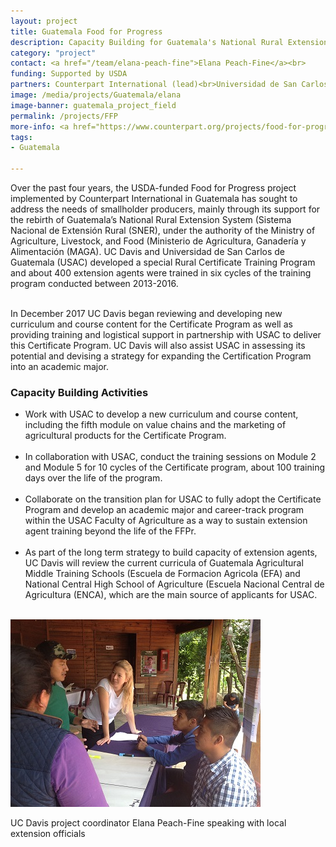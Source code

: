 ```yaml
---
layout: project
title: Guatemala Food for Progress
description: Capacity Building for Guatemala's National Rural Extension System
category: "project"
contact: <a href="/team/elana-peach-fine">Elana Peach-Fine</a><br>
funding: Supported by USDA
partners: Counterpart International (lead)<br>Universidad de San Carlos de Guatemala (USAC)<br>UC Davis<br>
image: /media/projects/Guatemala/elana
image-banner: guatemala_project_field
permalink: /projects/FFP
more-info: <a href="https://www.counterpart.org/projects/food-for-progress/" target="_blank">Counterpart International Food for Progress in Guatemala</a>
tags:
- Guatemala

---
```

<p>Over the past four years, the USDA-funded Food for Progress project implemented by Counterpart International in Guatemala has sought to address the needs of smallholder producers, mainly through its support for the rebirth of Guatemala’s National Rural Extension System (Sistema Nacional de Extensión Rural (SNER), under the authority of the Ministry of Agriculture, Livestock, and Food (Ministerio de Agricultura, Ganadería y Alimentación (MAGA). UC Davis and Universidad de San Carlos de Guatemala (USAC) developed a special Rural Certificate Training Program and about 400 extension agents were trained in six cycles of the training program conducted between 2013-2016. <br><br>

In December 2017 UC Davis began reviewing and developing new curriculum and course content for the Certificate Program as well as providing training and logistical support in partnership with USAC to deliver this Certificate Program. UC Davis will also assist USAC in assessing its potential and devising a strategy for expanding the Certification Program into an academic major. <br>

<h3> Capacity Building Activities </h3>
   <ul>
	<li> Work with USAC to develop a new curriculum and course content, including the fifth module on value chains and the marketing of agricultural products for the Certificate Program. </li><br>
	<li> In collaboration with USAC, conduct the training sessions on Module 2 and Module 5 for 10 cycles of the Certificate program, about 100 training days over the life of the program.</li><br>
	<li>Collaborate on the transition plan for USAC to fully adopt the Certificate Program and develop an academic major and career-track program within the USAC Faculty of Agriculture as a way to sustain extension agent training beyond the life of the FFPr.</li><br>
	<li> As part of the long term strategy to build capacity of extension agents, UC Davis will review the current curricula of Guatemala Agricultural Middle Training Schools (Escuela de Formacion Agricola (EFA) and National Central High School of Agriculture (Escuela Nacional Central de Agricultura (ENCA), which are the main source of applicants for USAC.</li>
</ul>
<br>

<div class= "figure"> <img src="/media/projects/Guatemala/elana.jpg" alt="UC Davis project coordinator Elana Peach-Fine speaking with local extension officials"><p>UC Davis project coordinator Elana Peach-Fine speaking with local extension officials</p> </div>
<br>

<br>
<br>

